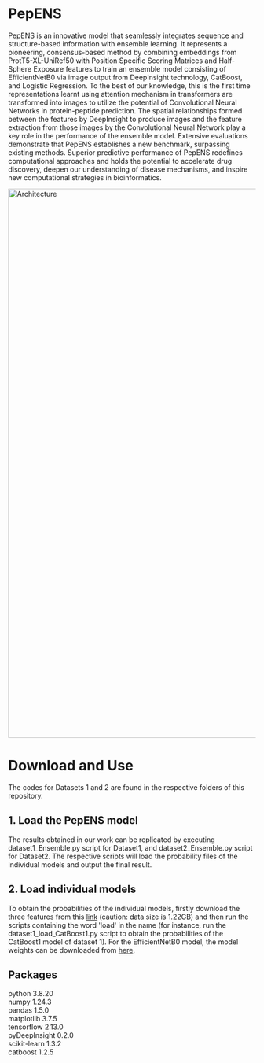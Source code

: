 # PepENS
PepENS is an innovative model that seamlessly integrates sequence and structure-based information with ensemble learning. It represents a pioneering, consensus-based method by combining embeddings from ProtT5-XL-UniRef50 with Position Specific Scoring Matrices and Half-Sphere Exposure features to train an ensemble model consisting of EfficientNetB0 via image output from DeepInsight technology, CatBoost, and Logistic Regression. To the best of our knowledge, this is the first time representations learnt using attention mechanism in transformers are transformed into images to utilize the potential of Convolutional Neural Networks in protein-peptide prediction. The spatial relationships formed between the features by DeepInsight to produce images and the feature extraction from those images by the Convolutional Neural Network play a key role in the performance of the ensemble model. Extensive evaluations demonstrate that PepENS establishes a new benchmark, surpassing existing methods. Superior predictive performance of PepENS redefines computational approaches and holds the potential to accelerate drug discovery, deepen our understanding of disease mechanisms, and inspire new computational strategies in bioinformatics.

<img width="732" height="1117" alt="Architecture" src="https://github.com/user-attachments/assets/48a6c123-fd07-4688-8033-818d0ec4206b" />

# Download and Use
The codes for Datasets 1 and 2 are found in the respective folders of this repository.      
## 1. Load the PepENS model
The results obtained in our work can be replicated by executing dataset1_Ensemble.py script for Dataset1, and dataset2_Ensemble.py script for Dataset2. The respective scripts will load the probability files of the individual models and output the final result. 
## 2. Load individual models
To obtain the probabilities of the individual models, firstly download the three features from this [link](https://figshare.com/projects/Train_the_CNN_model/176151) (caution: data size is 1.22GB) and then run the scripts containing the word 'load' in the name (for instance, run the dataset1_load_CatBoost1.py script to obtain the probabilities of the CatBoost1 model of dataset 1). For the EfficientNetB0 model, the model weights can be downloaded from [here](https://figshare.com/articles/software/EfficientNetB0_model_weights/27126339). 

## Packages 
python 3.8.20  
numpy 1.24.3  
pandas 1.5.0   
matplotlib 3.7.5   
tensorflow 2.13.0  
pyDeepInsight 0.2.0  
scikit-learn 1.3.2  
catboost 1.2.5  



